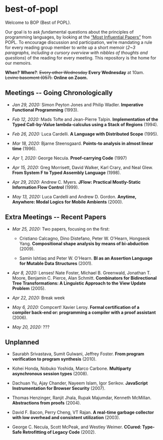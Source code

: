 # best-of-popl

Welcome to BOP (Best of POPL).

Our goal is to ask *fun*damental questions about the principles of programming languages, by looking at the [“Most Influential Papers”](https://www.sigplan.org/Awards/POPL/) from POPL. To encourage discussion and participation, we’re mandating a rule for every reading group member to write up a short memoir (*2~3 paragraphs, including a cursory overview with nibbles of thoughts and questions*) of the reading for every meeting. This repository is the home for our memoirs.

**When? Where?**: ~~Every other Wednesday~~ **Every Wednesday** at 10am. ~~Levine basement (057).~~ **Online on Zoom.**

## Meetings -- Going Chronologically

- *Jan 29, 2020:* Simon Peyton Jones and Philip Wadler. **Imperative Functional Programming** (1993).

- *Feb 12, 2020:* Mads Tofte and Jean-Pierre Talpin. **Implementation of the Typed Call-by-Value lambda-calculus using a Stack of Regions** (1994).

- *Feb 26, 2020:* Luca Cardelli. **A Language with Distributed Scope** (1995).

- *Mar 18, 2020:* Bjarne Steensgaard. **Points-to analysis in almost linear time** (1996).

- *Apr 1, 2020:* George Necula. **Proof-carrying Code** (1997)

- *Apr 15, 2020:* Greg Morrisett, David Walker, Karl Crary, and Neal Glew. **From System F to Typed Assembly Language** (1998).

- *Apr 29, 2020:* Andrew C. Myers. **JFlow: Practical Mostly-Static Information Flow Control** (1999).

- *May 13, 2020:* Luca Cardelli and Andrew D. Gordon. **Anytime, Anywhere: Modal Logics for Mobile Ambients** (2000).

## Extra Meetings -- Recent Papers

- *Mar 25, 2020:* Two papers, focusing on the first:

  - Cristiano Calcagno, Dino Distefano, Peter W. O'Hearn, Hongseok Yang. **Compositional shape analysis by means of bi-abduction** (2009).

  - Samin Ishtiaq and Peter W. O'Hearn. **BI as an Assertion Language for Mutable Data Structures** (2001).

- *Apr 8, 2020:* Lenses! Nate Foster, Michael B. Greenwald, Jonathan T. Moore, Benjamin C. Pierce, Alan Schmitt. **Combinators for Bidirectional Tree Transformations: A Linguistic Approach to the View Update Problem** (2005).

- *Apr 22, 2020:* Break week

- *May 6, 2020:* Compcert! Xavier Leroy. **Formal certification of a compiler back-end or: programming a compiler with a proof assistant** (2006).

- *May 20, 2020:* ???

## Unplanned

- Saurabh Srivastava, Sumit Gulwani, Jeffrey Foster. **From program verification to program synthesis** (2010).

- Kohei Honda, Nobuko Yoshida, Marco Carbone. **Multiparty asynchronous session types** (2008).

- Dachuan Yu, Ajay Chander, Nayeem Islam, Igor Serikov. **JavaScript Instrumentation for Browser Security** (2007).

- Thomas Henzinger, Ranjit Jhala, Rupak Majumdar, Kenneth McMillan. **Abstractions from proofs** (2004).

- David F. Bacon, Perry Cheng, VT Rajan. **A real-time garbage collector with low overhead and consistent utilization** (2003).

- George C. Necula, Scott McPeak, and Westley Weimer. **CCured: Type-Safe Retrofitting of Legacy Code** (2002).
